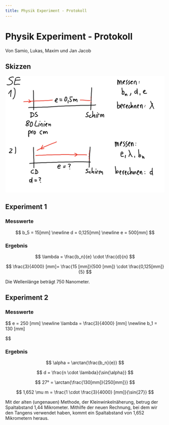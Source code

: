 ```yaml
---
title: Physik Experiment - Protokoll
---
```

# Physik Experiment - Protokoll

Von Samio, Lukas, Maxim und Jan Jacob

## Skizzen

![Screenshot_20230223-165619.png](./Physik_Experiment_Protokoll/Screenshot_20230223-165619.png)

## Experiment 1

### Messwerte

$$
b_5 = 15[mm]
\newline
d = 0,125[mm]
\newline
e = 500[mm]
$$

### Ergebnis

$$
\lambda = \frac{b_n}{e} \cdot \frac{d}{n}
$$

$$
\frac{3}{4000} [mm]= \frac{15 [mm]}{500 [mm]} \cdot \frac{0,125[mm]}{5}
$$

Die Wellenlänge beträgt 750 Nanometer.

## Experiment 2

### Messwerte

$$
e = 250 [mm]
\newline
\lambda = \frac{3}{4000} [mm]
\newline
b_1 = 130 [mm]

$$

### Ergebnis

$$
\alpha = \arctan{\frac{b_n}{e}}
$$

$$
d = \frac{n \cdot \lambda}{\sin{\alpha}}
$$

$$
27° = \arctan{\frac{130[mm]}{250[mm]}}
$$

$$
1,652 \mu m = \frac{1 \cdot \frac{3}{4000} [mm]}{\sin{27}}
$$

Mit der alten (ungenauen) Methode, der Kleinwinkelnäherung, betrug der Spaltabstand 1,44 Mikrometer. Mithilfe der neuen Rechnung, bei dem wir den Tangens verwendet haben, kommt ein Spaltabstand von 1,652 Mikrometern heraus.